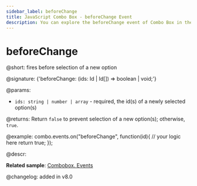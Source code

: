 ```yaml
---
sidebar_label: beforeChange
title: JavaScript Combo Box - beforeChange Event 
description: You can explore the beforeChange event of Combo Box in the documentation of the DHTMLX JavaScript UI library. Browse developer guides and API reference, try out code examples and live demos, and download a free 30-day evaluation version of DHTMLX Suite.
---
```


# beforeChange

@short: fires before selection of a new option

@signature: {'beforeChange: (ids: Id | Id[]) => boolean | void;'}

@params:
- `ids: string | number | array` - required, the id(s) of a newly selected option(s)

@returns:
Return `false` to prevent selection of a new option(s); otherwise, `true`.

@example:
combo.events.on("beforeChange", function(id){
    // your logic here
    return true;
});

@descr:

**Related sample**: [Combobox. Events](https://snippet.dhtmlx.com/n70eqx5l)

@changelog: added in v8.0